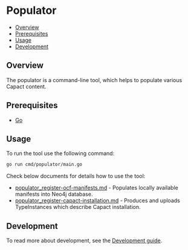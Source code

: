 # Populator

- [Overview](#overview)
- [Prerequisites](#prerequisites)
- [Usage](#usage)
- [Development](#development)

## Overview

The populator is a command-line tool, which helps to populate various Capact content.

## Prerequisites

- [Go](https://golang.org)

## Usage

To run the tool use the following command:
```bash
go run cmd/populator/main.go
```

Check below documents for details how to use the tool: 
* [populator_register-ocf-manifests.md](./docs/populator_register-ocf-manifests.md)	- Populates locally available manifests into Neo4j database.
* [populator_register-capact-installation.md](./docs/populator_register-capact-installation.md)	- Produces and uploads TypeInstances which describe Capact installation.

## Development

To read more about development, see the [Development guide](https://capact.io/community/development/development-guide).
